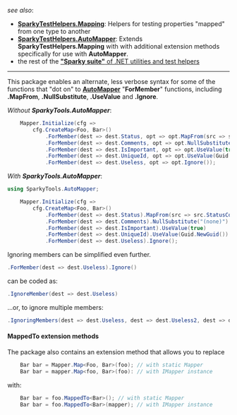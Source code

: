 ﻿
_see also_:
* **[SparkyTestHelpers.Mapping](https://www.nuget.org/packages/SparkyTestHelpers.Mapping)**: Helpers for testing properties "mapped" from one type to another
* **[SparkyTestHelpers.AutoMapper](https://www.nuget.org/packages/SparkyTestHelpers.AutoMapper/)**: Extends **SparkyTestHelpers.Mapping** with with additional extension methods specifically for use with **AutoMapper**.
* the rest of the [**"Sparky suite"** of .NET utilities and test helpers](https://www.nuget.org/profiles/BrianSchroer)
---
This package enables an alternate, less verbose syntax for some of the functions that "dot on" to **[AutoMapper](http://automapper.org/)** "**ForMember**" functions, including **.MapFrom**, **.NullSubstitute**, **.UseValue** and **.Ignore**.

*Without **SparkyTools.AutoMapper***:

```csharp
    Mapper.Initialize(cfg => 
        cfg.CreateMap<Foo, Bar>()
            .ForMember(dest => dest.Status, opt => opt.MapFrom(src => src.StatusCode))
            .ForMember(dest => dest.Comments, opt => opt.NullSubstitute("(none)"))
            .ForMember(dest => dest.IsImportant, opt => opt.UseValue(true))
            .ForMember(dest => dest.UniqueId, opt => opt.UseValue(Guid.NewGuid()))
            .ForMember(dest => dest.Useless, opt => opt.Ignore());
``` 

*With **SparkyTools.AutoMapper***:

```csharp
using SparkyTools.AutoMapper;
```
```csharp
    Mapper.Initialize(cfg => 
        cfg.CreateMap<Foo, Bar>()
            .ForMember(dest => dest.Status).MapFrom(src => src.StatusCode)
            .ForMember(dest => dest.Comments).NullSubstitute("(none)")
            .ForMember(dest => dest.IsImportant).UseValue(true)
            .ForMember(dest => dest.UniqueId).UseValue(Guid.NewGuid())
            .ForMember(dest => dest.Useless).Ignore();
```  

Ignoring members can be simplified even further.  
```csharp
.ForMember(dest => dest.Useless).Ignore()
``` 
can be coded as:
```csharp
.IgnoreMember(dest => dest.Useless)
```
...or, to ignore multiple members:
```csharp
.IgnoringMembers(dest => dest.Useless, dest => dest.Useless2, dest => dest.Useless3)
```

#### MappedTo extension methods ####
The package also contains an extension method that allows you to replace
```csharp
    Bar bar = Mapper.Map<Foo, Bar>(foo); // with static Mapper
    Bar bar = mapper.Map<foo, Bar>(foo): // with IMapper instance
```
with:
```csharp
    Bar bar = foo.MappedTo<Bar>(); // with static Mapper
    Bar bar = foo.MappedTo<Bar>(mapper); // with IMapper instance
```

